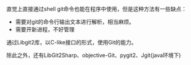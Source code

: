 直觉上直接通过shell git命令也能在程序中使用，但是这种方法有一些缺点：
+ 需要对git的命令行输出文本进行解析，相当麻烦。
+ 需要开新进程，不好管理

通过Libgit2库，以C-like接口的形式，使用Git的能力。

除此之外，还有LibGit2Sharp、objective-Git、pygit2、Jgit(java环境下)
